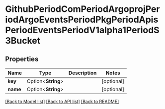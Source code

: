 # GithubPeriodComPeriodArgoprojPeriodArgoEventsPeriodPkgPeriodApisPeriodEventsPeriodV1alpha1PeriodS3Bucket

## Properties

Name | Type | Description | Notes
------------ | ------------- | ------------- | -------------
**key** | Option<**String**> |  | [optional]
**name** | Option<**String**> |  | [optional]

[[Back to Model list]](../README.md#documentation-for-models) [[Back to API list]](../README.md#documentation-for-api-endpoints) [[Back to README]](../README.md)


